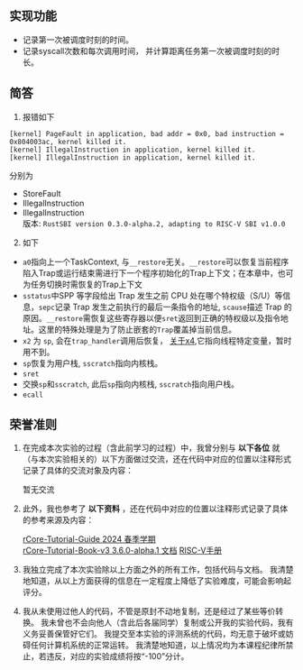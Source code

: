 **实现功能**
----------------
- 记录第一次被调度时刻的时间。
- 记录syscall次数和每次调用时间， 并计算距离任务第一次被调度时刻的时长。


**简答**
----------------
1. 报错如下
```
[kernel] PageFault in application, bad addr = 0x0, bad instruction = 0x804003ac, kernel killed it.
[kernel] IllegalInstruction in application, kernel killed it.
[kernel] IllegalInstruction in application, kernel killed it.
```
分别为
- StoreFault
- IllegalInstruction
- IllegalInstruction  
版本: `RustSBI version 0.3.0-alpha.2, adapting to RISC-V SBI v1.0.0`

2. 如下
- `a0`指向上一个TaskContext, 与`__restore`无关。`__restore`可以恢复当前程序陷入Trap或运行结束需进行下一个程序初始化的Trap上下文；在本章中，也可为任务切换时需恢复的Trap上下文
- `sstatus`中SPP 等字段给出 Trap 发生之前 CPU 处在哪个特权级（S/U）等信息，`sepc`记录 Trap 发生之前执行的最后一条指令的地址, `scause`描述 Trap 的原因。`__restore`需恢复这些寄存器以便`sret`返回到正确的特权级以及指令地址。这里的特殊处理是为了防止嵌套的`Trap`覆盖掉当前信息。
- `x2` 为 `sp`, 会在`trap_handler`调用后恢复， [关于x4](https://riscv-rtthread-programming-manual.readthedocs.io/zh-cn/latest/zh_CN/3.html),它指向线程特定变量，暂时用不到。
- `sp`恢复为用户栈, `sscratch`指向内核栈。
- `sret`
- 交换`sp`和`sscratch`, 此后`sp`指向内核栈, `sscratch`指向用户栈。
- `ecall`


**荣誉准则**
----------------

1. 在完成本次实验的过程（含此前学习的过程）中，我曾分别与 **以下各位** 就（与本次实验相关的）以下方面做过交流，还在代码中对应的位置以注释形式记录了具体的交流对象及内容：

    暂无交流

2. 此外，我也参考了 **以下资料** ，还在代码中对应的位置以注释形式记录了具体的参考来源及内容：

    [rCore-Tutorial-Guide 2024 春季学期](https://learningos.cn/rCore-Tutorial-Guide-2024S)  
    [rCore-Tutorial-Book-v3 3.6.0-alpha.1 文档](https://rcore-os.cn/rCore-Tutorial-Book-v3)
    [RISC-V手册](http://riscvbook.com/chinese/RISC-V-Reader-Chinese-v2p1.pdf)

3. 我独立完成了本次实验除以上方面之外的所有工作，包括代码与文档。
我清楚地知道，从以上方面获得的信息在一定程度上降低了实验难度，可能会影响起评分。

4. 我从未使用过他人的代码，不管是原封不动地复制，还是经过了某些等价转换。
我未曾也不会向他人（含此后各届同学）复制或公开我的实验代码，我有义务妥善保管好它们。
我提交至本实验的评测系统的代码，均无意于破坏或妨碍任何计算机系统的正常运转。
我清楚地知道，以上情况均为本课程纪律所禁止，若违反，对应的实验成绩将按“-100”分计。
